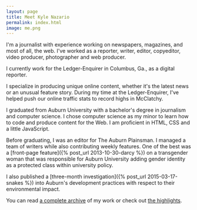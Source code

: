 ```yaml
---
layout: page
title: Meet Kyle Nazario
permalink: index.html
image: me.png
---
```


I'm a journalist with experience working on newspapers, magazines, and most of all, the web. I've worked as a reporter, writer, editor, copyeditor, video producer, photographer and web producer.

I currently work for the Ledger-Enquirer in Columbus, Ga., as a digital reporter.

I specialize in producing unique online content, whether it's the latest news or an unusual feature story. During my time at the Ledger-Enquirer, I've helped push our online traffic stats to record highs in McClatchy. 

I graduated from Auburn University with a bachelor's degree in journalism and computer science. I chose computer science as my minor to learn how to code and produce content for the Web. I am proficient in HTML, CSS and a little JavaScript. 

Before graduating, I was an editor for The Auburn Plainsman. I managed a team of writers while also contributing weekly features. One of the best was a [front-page feature]({% post_url 2013-10-30-darcy %}) on a transgender woman that was responsible for Auburn University adding gender identity as a protected class within university policy.

I also published a [three-month investigation]({% post_url 2015-03-17-snakes %}) into Auburn's development practices with respect to their environmental impact.

You can read [a complete archive](blog/index.html) of my work or check out [the highlights](highlights.html).